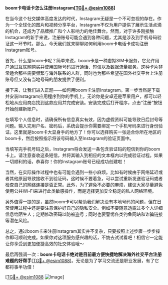 **boom卡电话卡怎么注册Instagram[[TG💪+ @esim1088](https://t.me/s/esim1088)]**

在当今这个社交媒体高度发达的时代，Instagram无疑是一个不可忽视的存在。作为一个全球化的图片和视频分享平台，Instagram不仅为用户提供了展示生活点滴的机会，还成为了品牌推广和个人影响力的绝佳舞台。然而，对于许多刚接触Instagram的新手来说，注册账号可能会遇到各种问题，尤其是涉及到手机号码验证这一环节时。那么，今天我们就来聊聊如何利用boom卡电话卡成功注册Instagram账号。

首先，什么是boom卡呢？简单来说，boom卡是一种虚拟SIM卡服务，它允许用户通过互联网购买并使用国际号码进行通话、短信以及数据流量服务。这种卡片非常适合那些需要频繁与海外联系的人群，同时也为那些希望在国外社交平台上注册账号但又没有当地号码的朋友提供了便利。

接下来，让我们进入正题——如何用boom卡注册Instagram。第一步当然是下载并安装Instagram应用程序到你的手机上。无论你是安卓还是苹果用户，都可以轻松地从应用商店找到这款应用并完成安装。安装完成后打开程序，点击“注册”按钮开始创建新账户。

在填写个人信息时，请确保所有信息真实有效，因为虚假资料可能导致日后封号等问题。输入完用户名、密码后，系统会提示你需要绑定一个手机号码来进行身份验证。这里就是boom卡大显身手的地方了！你可以选择购买一张适合你所在地区的boom卡，然后按照指示将该号码输入至Instagram的验证页面中。

当填写完手机号码之后，Instagram将会发送一条包含验证码的短信到你的boom卡上。请注意查收这条短信，并将其输入到相应的文本框内以完成验证过程。如果一切顺利的话，恭喜你！你的Instagram账号已经成功创建啦！

当然，在实际操作过程中也有可能会遇到一些小麻烦。比如有时候由于网络延迟或者其他原因导致接收不到验证码，这时候不要着急，可以尝试重新发送验证码或者检查自己的网络连接是否正常。此外，为了避免不必要的麻烦，建议大家尽量避免使用公共Wi-Fi来进行此类敏感操作，而是选择更加安全稳定的私人网络环境。

另外值得一提的是，虽然boom卡可以帮助我们解决没有本地号码的问题，但在日常使用过程中还是要注意保护好自己的隐私安全。例如不要随意透露过多个人详细信息给陌生人；定期修改密码以防被盗号；同时也要警惕各类钓鱼网站和诈骗链接等潜在风险。

总之，通过boom卡来注册Instagram其实并不复杂，只要按照上述步骤一步步操作即可顺利完成。如果你对这项服务感兴趣的话，不妨去试试看吧！相信它一定能让你享受到更加便捷高效的社交体验哦～

最后再强调一次：**boom卡电话卡绝对是目前最方便快捷地解决海外社交平台注册难题的好帮手**[[TG💪+ @esim1088](https://t.me/s/esim1088)]。无论是为了学习交流还是职业发展，有了它都将事半功倍！

[[TG💪+ @esim1088](https://t.me/s/esim1088) ![Image](https://i.postimg.cc/4NQfJmqS/Snipaste-2025-05-13-00-14-12.png)]